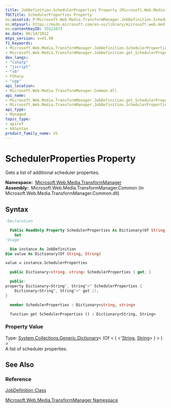 ```yaml
---
title: JobDefinition.SchedulerProperties Property (Microsoft.Web.Media.TransformManager)
TOCTitle: SchedulerProperties Property
ms:assetid: P:Microsoft.Web.Media.TransformManager.JobDefinition.SchedulerProperties
ms:mtpsurl: https://msdn.microsoft.com/en-us/library/microsoft.web.media.transformmanager.jobdefinition.schedulerproperties(v=VS.90)
ms:contentKeyID: 35521073
ms.date: 06/14/2012
mtps_version: v=VS.90
f1_keywords:
- Microsoft.Web.Media.TransformManager.JobDefinition.SchedulerProperties
- Microsoft.Web.Media.TransformManager.JobDefinition.get_SchedulerProperties
dev_langs:
- "csharp"
- "jscript"
- "vb"
- FSharp
- "cpp"
api_location:
- Microsoft.Web.Media.TransformManager.Common.dll
api_name:
- Microsoft.Web.Media.TransformManager.JobDefinition.get_SchedulerProperties
- Microsoft.Web.Media.TransformManager.JobDefinition.SchedulerProperties
api_type:
- Managed
topic_type:
- apiref
- kbSyntax
product_family_name: VS
---
```


# SchedulerProperties Property

Gets a list of additional scheduler properties.

**Namespace:**  [Microsoft.Web.Media.TransformManager](microsoft-web-media-transformmanager-namespace.md)  
**Assembly:**  Microsoft.Web.Media.TransformManager.Common (in Microsoft.Web.Media.TransformManager.Common.dll)

## Syntax

```vb
'Declaration

  Public ReadOnly Property SchedulerProperties As Dictionary(Of String, String)
    Get
'Usage

  Dim instance As JobDefinition
Dim value As Dictionary(Of String, String)

value = instance.SchedulerProperties
```

```csharp
  public Dictionary<string, string> SchedulerProperties { get; }
```

```cpp
  public:
property Dictionary<String^, String^>^ SchedulerProperties {
    Dictionary<String^, String^>^ get ();
}
```

``` fsharp
  member SchedulerProperties : Dictionary<string, string>
```

```jscript
  function get SchedulerProperties () : Dictionary<String, String>
```

### Property Value

Type: [System.Collections.Generic.Dictionary](https://msdn.microsoft.com/library/xfhwa508)\< (Of \< ( \<'[String](https://msdn.microsoft.com/library/s1wwdcbf), [String](https://msdn.microsoft.com/library/s1wwdcbf)\> ) \> ) \>  
A list of scheduler properties.  

## See Also

### Reference

[JobDefinition Class](jobdefinition-class-microsoft-web-media-transformmanager.md)

[Microsoft.Web.Media.TransformManager Namespace](microsoft-web-media-transformmanager-namespace.md)

